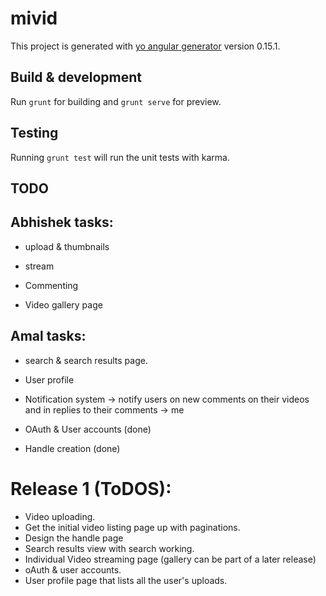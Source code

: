 # mivid

This project is generated with [yo angular generator](https://github.com/yeoman/generator-angular)
version 0.15.1.

## Build & development

Run `grunt` for building and `grunt serve` for preview.

## Testing

Running `grunt test` will run the unit tests with karma.

## TODO

Abhishek tasks:
----------------------
* upload & thumbnails

* stream

* Commenting

* Video gallery page


Amal tasks:
-----------------------
* search & search results page.

* User profile

* Notification system -> notify users on new comments on their videos and in replies to their comments -> me


* OAuth & User accounts (done)

* Handle creation (done)


# Release 1 (ToDOS):
- Video uploading.
- Get the initial video listing page up with paginations.
- Design the handle page
- Search results view with search working.
- Individual Video streaming page (gallery can be part of a later release)
- oAuth & user accounts.
- User profile page that lists all the user's uploads.
